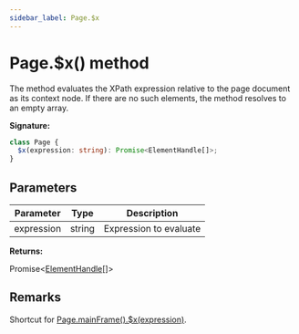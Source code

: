 ```yaml
---
sidebar_label: Page.$x
---
```


# Page.$x() method

The method evaluates the XPath expression relative to the page document as its context node. If there are no such elements, the method resolves to an empty array.

**Signature:**

```typescript
class Page {
  $x(expression: string): Promise<ElementHandle[]>;
}
```

## Parameters

| Parameter  | Type   | Description            |
| ---------- | ------ | ---------------------- |
| expression | string | Expression to evaluate |

**Returns:**

Promise&lt;[ElementHandle](./puppeteer.elementhandle.md)\[\]&gt;

## Remarks

Shortcut for [Page.mainFrame().$x(expression)](./puppeteer.frame._x.md).
